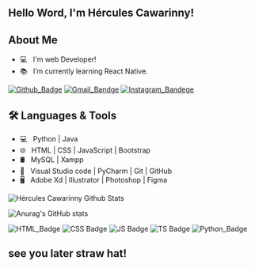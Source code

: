 ## Hello Word, I'm Hércules Cawarinny! 

## About Me

- :computer: &nbsp; I'm web Developer!
- :books: &nbsp; I’m currently learning React Native.

[![Github_Badge](https://img.shields.io/badge/GitHub-100000?style=for-the-badge&logo=github&logoColor=white)](https://github.com/Cawarinny)  [![Gmail_Bandge](https://img.shields.io/badge/Gmail-D14836?style=for-the-badge&logo=gmail&logoColor=white)](https://www.instagram.com/herculescawarinny/)  [![Instagram_Bandege](https://img.shields.io/badge/Instagram-E4405F?style=for-the-badge&logo=instagram&logoColor=white)](https://www.instagram.com/herculescawarinny/)

## 🛠 Languages & Tools

- 💻 &nbsp; Python | Java   
- 🌐 &nbsp; HTML | CSS | JavaScript | Bootstrap 
- 🛢 &nbsp; MySQL | Xampp
- 🔧 &nbsp; Visual Studio code | PyCharm | Git | GitHub
- 🖥 &nbsp; Adobe Xd | Illustrator | Photoshop | Figma

<img src="https://github-readme-stats.vercel.app/api?username=Cawarinny&include_all_commits=true&count_private=true&show_icons=true&line_height=20&title_color=7A7ADB&icon_color=2234AE&text_color=D3D3D3&bg_color=0,000000,130F40" alt="Hércules Cawarinny Github Stats">

![Anurag's GitHub stats](https://github-readme-stats.vercel.app/api?username=Cawarinny&include_all_commits=true&count_private=true&show_icons=true&line_height=20&title_color=7A7ADB&icon_color=2234AE&text_color=D3D3D3&bg_color=0,000000,130F40)

![HTML_Badge](https://img.shields.io/badge/HTML5-E34F26?style=for-the-badge&logo=html5&logoColor=white)  ![CSS Badge](https://img.shields.io/badge/CSS3-1572B6?style=for-the-badge&logo=css3&logoColor=white)  ![JS Badge](https://img.shields.io/badge/JavaScript-F7DF1E?style=for-the-badge&logo=javascript&logoColor=black)  ![TS Badge](https://img.shields.io/badge/TypeScript-007ACC?style=for-the-badge&logo=typescript&logoColor=white)  ![Python_Badge](https://img.shields.io/badge/Python-3776AB?style=for-the-badge&logo=python&logoColor=white)

 ## see you later straw hat!
